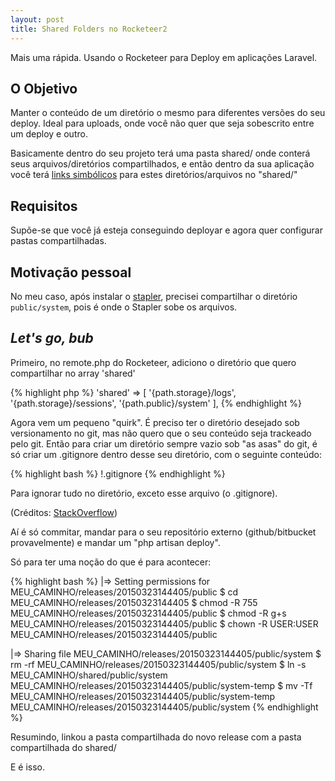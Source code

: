 ```yaml
---
layout: post
title: Shared Folders no Rocketeer2
---
```



Mais uma rápida. Usando o Rocketeer para Deploy em aplicações Laravel.

## O Objetivo
Manter o conteúdo de um diretório o mesmo para diferentes versões do seu deploy. Ideal para uploads, onde você não quer que seja sobescrito entre um deploy e outro.

Basicamente dentro do seu projeto terá uma pasta shared/ onde conterá seus arquivos/diretórios compartilhados, e então dentro da sua aplicação você terá [links simbólicos](http://en.wikipedia.org/wiki/Symbolic_link) para estes diretórios/arquivos no "shared/"


## Requisitos
Supõe-se que você já esteja conseguindo deployar e agora quer configurar pastas compartilhadas.


## Motivação pessoal
No meu caso, após instalar o [stapler](https://github.com/CodeSleeve/laravel-stapler), precisei compartilhar o diretório ```public/system```, pois é onde o Stapler sobe os arquivos.


## *Let's go, bub*
Primeiro, no remote.php do Rocketeer, adiciono o diretório que quero compartilhar no array 'shared'

{% highlight php %}
    'shared'         => [
        '{path.storage}/logs',
        '{path.storage}/sessions',
        '{path.public}/system'
    ],
{% endhighlight %}

Agora vem um pequeno "quirk". É preciso ter o diretório desejado sob versionamento no git, mas não quero que o seu conteúdo seja trackeado pelo git. Então para criar um diretório sempre vazio sob "as asas" do git, é só criar um .gitignore dentro desse seu diretório, com o seguinte conteúdo:

{% highlight bash %}
!.gitignore
{% endhighlight %}

Para ignorar tudo no diretório, exceto esse arquivo (o .gitignore).


(Créditos: [StackOverflow](http://stackoverflow.com/questions/115983/how-can-i-add-an-empty-directory-to-a-git-repository))

Aí é só commitar, mandar para o seu repositório externo (github/bitbucket provavelmente) e mandar um "php artisan deploy".


Só para ter uma noção do que é para acontecer:

{% highlight bash %}
|=> Setting permissions for MEU_CAMINHO/releases/20150323144405/public
$ cd MEU_CAMINHO/releases/20150323144405
$ chmod -R 755 MEU_CAMINHO/releases/20150323144405/public
$ chmod -R g+s MEU_CAMINHO/releases/20150323144405/public
$ chown -R USER:USER MEU_CAMINHO/releases/20150323144405/public

|=> Sharing file MEU_CAMINHO/releases/20150323144405/public/system
$ rm -rf MEU_CAMINHO/releases/20150323144405/public/system
$ ln -s MEU_CAMINHO/shared/public/system MEU_CAMINHO/releases/20150323144405/public/system-temp
$ mv -Tf MEU_CAMINHO/releases/20150323144405/public/system-temp MEU_CAMINHO/releases/20150323144405/public/system
{% endhighlight %}

Resumindo, linkou a pasta compartilhada do novo release com a pasta compartilhada do shared/


E é isso.
